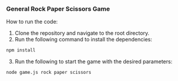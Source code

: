 ### General Rock Paper Scissors Game

How to run the code:
1. Clone the repository and navigate to the root directory.
2. Run the following command to install the dependencies:
```bash
npm install
```
3. Run the following to start the game with the desired parameters:
```bash
node game.js rock paper scissors
```

